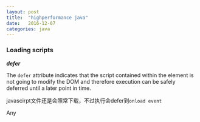 ```yaml
---
layout: post
title:  "highperformance java"
date:   2016-12-07
categories: java
---
```

### Loading scripts

***defer***

The `defer` attribute indicates that the script contained within the element is not going to modify the DOM and therefore execution can be safely deferred until a later point in time.

javascirpt文件还是会照常下载，不过执行会defer到`onload event`

Any <script> element marked with defer will not execute until after the DOM has been completely loaded; 

this holds true for `inline scripts` as well as for `external script` files

***Dynamic Script Elements***

```js
var script = document.createElement("script");
script.type = "text/javascript";
script.src = "file1.js"; 
document.getElementsByTagName("head")[0].appendChild(script);
```
 
有`onload`事件可以监听

```js
var script = document.createElement("script") 
script.type = "text/javascript";

script.onload = function(){
  alert("Script loaded!"); 
};

script.src = "file1.js";
document.getElementsByTagName("head")[0].appendChild(script);
```

The file begins downloading as soon as the element is added to the page. 

### Scope

The internal `[[Scope]]` property contains a collection of objects representing the scope in which the function was created.

This collection is called the `function’s scope chain` and it determines the data that a function can access.

```js
function add(num1, num2){ 
  var sum = num1 + num2;
  return sum; 
}
```

The `add` function’s scope chain is later used when the function is executed. 


```js
function assignEvents(){
  var id = "xdi9592";
  document.getElementById("save-btn").onclick = function(event){
    saveDocument(id); 
  };
}
````

















### Dom

```js
function innerHTMLLoop() {
  for (var count = 0; count < 15000; count++) {
    document.getElementById('here').innerHTML += 'a'; 
  }
}
```

不放到循环里，只运行一次

```js
function innerHTMLLoop2() {
  var content = '';
  for (var count = 0; count < 15000; count++) {
    content += 'a'; 
  }
  document.getElementById('here').innerHTML += content; 
}
```